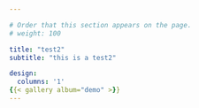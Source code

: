 ```yaml
---

# Order that this section appears on the page.
# weight: 100

title: "test2"
subtitle: "this is a test2"

design:
  columns: '1'
{{< gallery album="demo" >}}
---
```


